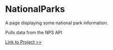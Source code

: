 # NationalParks

A page displaying some national park information.

Pulls data from the NPS API

[Link to Project >>](https://national-parks-delta.vercel.app/)
